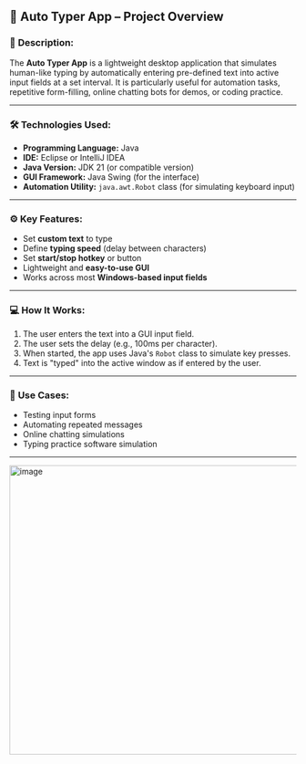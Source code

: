 
## 🧠 **Auto Typer App – Project Overview**

### 🔹 **Description:**

The **Auto Typer App** is a lightweight desktop application that simulates human-like typing by automatically entering pre-defined text into active input fields at a set interval. It is particularly useful for automation tasks, repetitive form-filling, online chatting bots for demos, or coding practice.

---

### 🛠️ **Technologies Used:**

* **Programming Language:** Java
* **IDE:** Eclipse or IntelliJ IDEA
* **Java Version:** JDK 21 (or compatible version)
* **GUI Framework:** Java Swing (for the interface)
* **Automation Utility:** `java.awt.Robot` class (for simulating keyboard input)

---

### ⚙️ **Key Features:**

* Set **custom text** to type
* Define **typing speed** (delay between characters)
* Set **start/stop hotkey** or button
* Lightweight and **easy-to-use GUI**
* Works across most **Windows-based input fields**

---

### 💻 **How It Works:**

1. The user enters the text into a GUI input field.
2. The user sets the delay (e.g., 100ms per character).
3. When started, the app uses Java's `Robot` class to simulate key presses.
4. Text is "typed" into the active window as if entered by the user.

---

### 🧪 **Use Cases:**

* Testing input forms
* Automating repeated messages
* Online chatting simulations
* Typing practice software simulation

---
<img width="645" height="507" alt="image" src="https://github.com/user-attachments/assets/46e1a746-fe60-4a28-b324-ca028a3f7170" />
